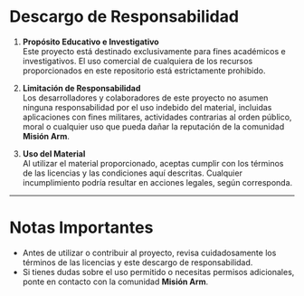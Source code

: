 # Descargo de Responsabilidad

1. **Propósito Educativo e Investigativo**  
   Este proyecto está destinado exclusivamente para fines académicos e investigativos. El uso comercial de cualquiera de los recursos proporcionados en este repositorio está estrictamente prohibido.

2. **Limitación de Responsabilidad**  
   Los desarrolladores y colaboradores de este proyecto no asumen ninguna responsabilidad por el uso indebido del material, incluidas aplicaciones con fines militares, actividades contrarias al orden público, moral o cualquier uso que pueda dañar la reputación de la comunidad **Misión Arm**.

3. **Uso del Material**  
   Al utilizar el material proporcionado, aceptas cumplir con los términos de las licencias y las condiciones aquí descritas. Cualquier incumplimiento podría resultar en acciones legales, según corresponda.

---

# Notas Importantes
- Antes de utilizar o contribuir al proyecto, revisa cuidadosamente los términos de las licencias y este descargo de responsabilidad.
- Si tienes dudas sobre el uso permitido o necesitas permisos adicionales, ponte en contacto con la comunidad **Misión Arm**.